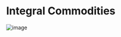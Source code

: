 # Integral Commodities

![image](https://user-images.githubusercontent.com/44488666/166847196-20c33a39-305f-4c8f-a409-fe61e3cd06f0.png)
